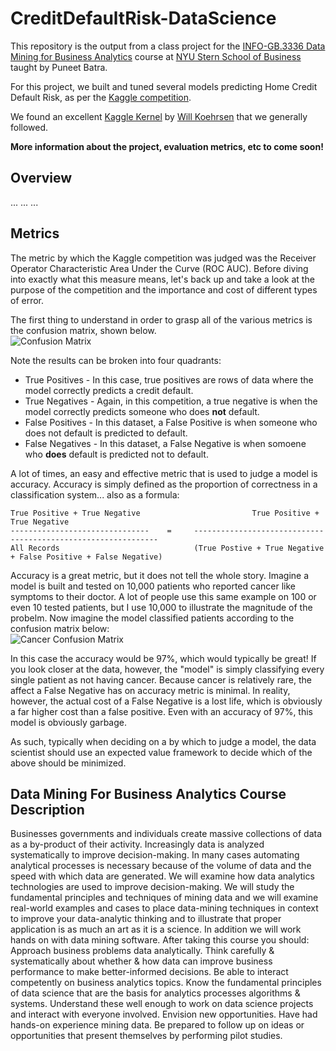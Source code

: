 # CreditDefaultRisk-DataScience

This repository is the output from a class project for the [INFO-GB.3336 Data Mining for Business Analytics](#data-mining-for-business-analytics-course-description) course at [NYU Stern School of Business](http://www.stern.nyu.edu/) taught by Puneet Batra.  

For this project, we built and tuned several models predicting Home Credit Default Risk, as per the [Kaggle competition](https://www.kaggle.com/c/home-credit-default-risk). 

We found an excellent [Kaggle Kernel](https://www.kaggle.com/willkoehrsen/start-here-a-gentle-introduction) by [Will Koehrsen](https://www.kaggle.com/willkoehrsen) that we generally followed.

**More information about the project, evaluation metrics, etc to come soon!**

## Overview
...
... 
...

## Metrics 
The metric by which the Kaggle competition was judged was the Receiver Operator Characteristic Area Under the Curve (ROC AUC).  Before diving into exactly what this measure means, let's back up and take a look at the purpose of the competition and the importance and cost of different types of error.

The first thing to understand in order to grasp all of the various metrics is the confusion matrix, shown below.  
![Confusion Matrix](https://github.com/osuhomebase/CreditDefaultRisk-DataScience/blob/master/Assets%20For%20Presentation/Images/ConfusionMatrix.png)

Note the results can be broken into four quadrants:
* True Positives - In this case, true positives are rows of data where the model correctly predicts a credit default.
* True Negatives - Again, in this competition, a true negative is when the model correctly predicts someone who does **not** default. 
* False Positives - In this dataset, a False Positive is when someone who does not default is predicted to default.
* False Negatives - In this dataset, a False Negative is when somoene who **does** default is predicted not to default.

A lot of times, an easy and effective metric that is used to judge a model is accuracy.  Accuracy is simply defined as the proportion of correctness in a classification system... also as a formula:  
```
True Positive + True Negative                         True Positive + True Negative
-------------------------------    =     --------------------------------------------------------------    
All Records                              (True Postive + True Negative + False Positive + False Negative)
```

Accuracy is a great metric, but it does not tell the whole story.  Imagine a model is built and tested on 10,000 patients who reported cancer like symptoms to their doctor.  A lot of people use this same example on 100 or even 10 tested patients, but I use 10,000 to illustrate the magnitude of the probelm.  Now imagine the model classified patients according to the confusion matrix below:  
![Cancer Confusion Matrix](https://github.com/osuhomebase/CreditDefaultRisk-DataScience/blob/master/Assets%20For%20Presentation/Images/CancerConfusion.png)

In this case the accuracy would be 97%, which would typically be great!  If you look closer at the data, however, the "model" is simply classifying every single patient as not having cancer.  Because cancer is relatively rare, the affect a False Negative has on accuracy metric is minimal.  In reality, however, the actual cost of a False Negative is a lost life, which is obviously a far higher cost than a false positive.  Even with an accuracy of 97%, this model is obviously garbage.

As such, typically when deciding on a by which to judge a model, the data scientist should use an expected value framework to decide which of the above should be minimized.  


## Data Mining For Business Analytics Course Description
Businesses governments and individuals create massive collections of data as a by-product of their activity. Increasingly data is analyzed systematically to improve decision-making. In many cases automating analytical processes is necessary because of the volume of data and the speed with which data are generated. We will examine how data analytics technologies are used to improve decision-making. We will study the fundamental principles and techniques of mining data and we will examine real-world examples and cases to place data-mining techniques in context	to improve your data-analytic thinking and to illustrate that proper application is as much an art as it is a science. In addition we will work hands on with data mining software. After taking this course you should: Approach business problems data analytically. Think carefully & systematically about whether & how data can improve business performance to make better-informed decisions. Be able to interact competently on business analytics topics. Know the fundamental principles of data science that are the basis for analytics processes algorithms & systems. Understand these well enough to work on data science projects and interact with everyone involved. Envision new opportunities. Have had hands-on experience mining data. Be prepared to follow up on ideas or opportunities that present themselves by performing pilot studies.
